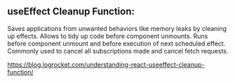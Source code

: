 ## useEffect Cleanup Function:
Saves applications from unwanted behaviors like memory leaks by cleaning up effects. Allows to tidy up code before component unmounts. Runs before component unmount and before execution of next scheduled effect. Commonly used to cancel all subscriptions made and cancel fetch requests. 

https://blog.logrocket.com/understanding-react-useeffect-cleanup-function/

